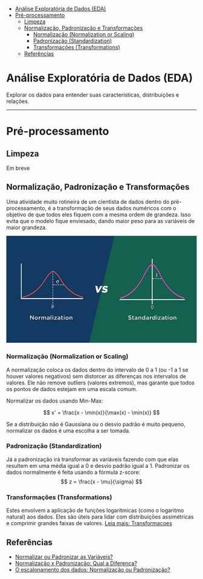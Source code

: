 - [Análise Exploratória de Dados (EDA)](#análise-exploratória-de-dados-eda)
- [Pré-processamento](#pré-processamento)
  - [Limpeza](#limpeza)
  - [Normalização, Padronização e Transformações](#normalização-padronização-e-transformações)
    - [Normalização (Normalization or Scaling)](#normalização-normalization-or-scaling)
    - [Padronização (Standardization)](#padronização-standardization)
    - [Transformações (Transformations)](#transformações-transformations)
  - [Referências](#referências)

# Análise Exploratória de Dados (EDA)

Explorar os dados para entender suas características, distribuições e relações.

---

# Pré-processamento

## Limpeza

Em breve

## Normalização, Padronização e Transformações

Uma atividade muito rotineira de um cientista de dados dentro do pré-processamento, é a transformação de seus dados numéricos com o objetivo de que todos eles fiquem com a mesma ordem de grandeza. Isso evita que o modelo fique enviesado, dando maior peso para as variáveis de maior grandeza.

![Scaling x Standardizations](image/Standart_normaliz.webp)

### Normalização (Normalization or Scaling)

A normalização coloca os dados dentro do intervalo de 0 a 1 (ou -1 a 1 se houver valores negativos) sem distorcer as diferenças nos intervalos de valores. Ele não remove outliers (valores extremos), mas garante que todos os pontos de dados estejam em uma escala comum.

Normalizar os dados usando Min-Max:

$$
x' = \frac{x - \min(x)}{\max(x) - \min(x)}
$$

Se a distribuição não é Gaussiana ou o desvio padrão é muito pequeno, normalizar os dados é uma escolha a ser tomada.

### Padronização (Standardization)

Já a padronização irá transformar as variáveis fazendo com que elas resultem em uma média igual a 0 e desvio padrão igual a 1.
Padronizar os dados normalmente é feita usando a fórmula z-score:
$$
z = \frac{x - \mu}{\sigma}
$$

### Transformações (Transformations)

Estes envolvem a aplicação de funções logarítmicas (como o logaritmo natural) aos dados. Eles são úteis para lidar com distribuições assimétricas e comprimir grandes faixas de valores.
[Leia mais: Transformacoes](page/Transformacoes.md)

## Referências

- [Normalizar ou Padronizar as Variáveis?](https://medium.com/data-hackers/normalizar-ou-padronizar-as-vari%C3%A1veis-3b619876ccc9)
- [Normalização x Padronização: Qual a Diferença?](https://medium.com/@ingoreichertjr/normaliza%C3%A7%C3%A3o-x-padroniza%C3%A7%C3%A3o-qual-a-diferen%C3%A7a-fa14352df501)
- [O escalonamento dos dados: Normalização ou Padronização?](https://www.linkedin.com/pulse/o-escalonamento-dos-dados-normaliza%C3%A7%C3%A3o-ou-gabriel-b-marques/)